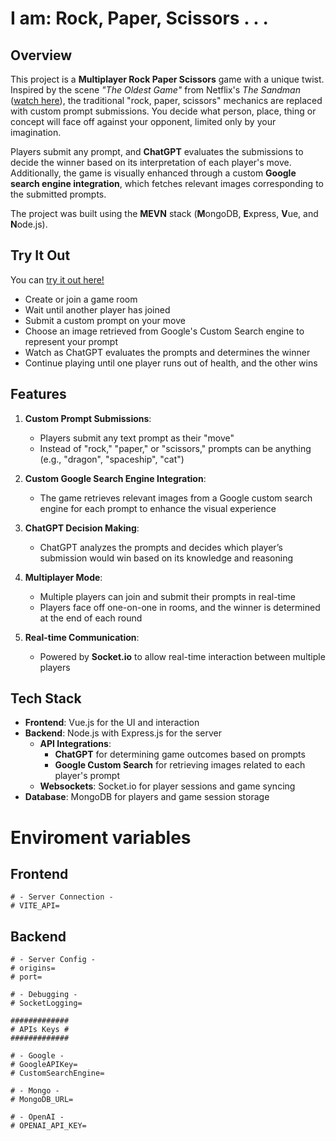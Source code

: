 # I am: Rock, Paper, Scissors . . .

## Overview

This project is a **Multiplayer Rock Paper Scissors** game with a unique twist. Inspired by the scene *"The Oldest Game"* from Netflix's *The Sandman* ([watch here](https://youtu.be/iZOwaeAEIw0?si=jdPaKsYxEO3JqHz7)), the traditional "rock, paper, scissors" mechanics are replaced with custom prompt submissions. You decide what person, place, thing or concept will face off against your opponent, limited only by your imagination. 

Players submit any prompt, and **ChatGPT** evaluates the submissions to decide the winner based on its interpretation of each player's move. Additionally, the game is visually enhanced through a custom **Google search engine integration**, which fetches relevant images corresponding to the submitted prompts.

The project was built using the **MEVN** stack (**M**ongoDB, **E**xpress, **V**ue, and **N**ode.js). 

## Try It Out

You can [try it out here!](https://iam.vfos.dev)

- Create or join a game room
- Wait until another player has joined
- Submit a custom prompt on your move
- Choose an image retrieved from Google's Custom Search engine to represent your prompt
- Watch as ChatGPT evaluates the prompts and determines the winner
- Continue playing until one player runs out of health, and the other wins


## Features

1. **Custom Prompt Submissions**:
   - Players submit any text prompt as their "move"
   - Instead of "rock," "paper," or "scissors," prompts can be anything (e.g., "dragon", "spaceship", "cat")

2. **Custom Google Search Engine Integration**:
   - The game retrieves relevant images from a Google custom search engine for each prompt to enhance the visual experience   

3. **ChatGPT Decision Making**:
   - ChatGPT analyzes the prompts and decides which player’s submission would win based on its knowledge and reasoning
      
4. **Multiplayer Mode**:
   - Multiple players can join and submit their prompts in real-time
   - Players face off one-on-one in rooms, and the winner is determined at the end of each round
   
5. **Real-time Communication**:
   - Powered by **Socket.io** to allow real-time interaction between multiple players

## Tech Stack

- **Frontend**: Vue.js for the UI and interaction
- **Backend**: Node.js with Express.js for the server
  - **API Integrations**:
    - **ChatGPT** for determining game outcomes based on prompts
    - **Google Custom Search** for retrieving images related to each player's prompt
  - **Websockets**: Socket.io for player sessions and game syncing
- **Database**: MongoDB for players and game session storage

# Enviroment variables

## Frontend
```
# - Server Connection -
# VITE_API=
```

## Backend
```
# - Server Config -
# origins=
# port=

# - Debugging -
# SocketLogging=

#############
# APIs Keys #
#############

# - Google -
# GoogleAPIKey=
# CustomSearchEngine=

# - Mongo -
# MongoDB_URL=

# - OpenAI -
# OPENAI_API_KEY=
```